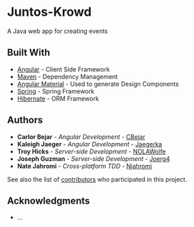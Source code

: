 # Juntos-Krowd
A Java web app for creating events

## Built With

* [Angular](https://angular.io/) - Client Side Framework
* [Maven](https://maven.apache.org/) - Dependency Management
* [Angular Material](https://material.angular.io/) - Used to generate Design Components
* [Spring](https://spring.io/) - Spring Framework
* [Hibernate](http://hibernate.org/) - ORM Framework

## Authors

* **Carlor Bejar** - *Angular Development* - [CBejar](https://github.com/cbejar93)
* **Kaleigh Jaeger** - *Angular Development* - [Jaegerka](https://github.com/jaegerka)
* **Troy Hicks** - *Server-side Development* - [NOLAWolfe](https://github.com/NOLAWolfe)
* **Joseph Guzman** - *Server-side Development* - [Joerg4](https://github.com/joerg4)
* **Nate Jahromi** - *Cross-platform TDD* - [Njahromi](https://github.com/njahromi)

See also the list of [contributors](https://github.com/your/project/contributors) who participated in this project.

## Acknowledgments

* ...
